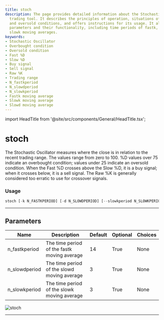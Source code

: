 ```yaml
---
title: stoch
description: The page provides detailed information about the Stochastic Oscillator
  trading tool. It describes the principles of operation, situations of overbought
  and oversold conditions, and offers instructions for its usage. It also specifies
  parameters and their functionality, including time periods of fastk, slowd, and
  slowk moving averages.
keywords:
- Stochastic Oscillator
- Overbought condition
- Oversold condition
- Fast %D
- Slow %D
- Buy signal
- Sell signal
- Raw %K
- Trading range
- N_fastkperiod
- N_slowdperiod
- N_slowkperiod
- Fastk moving average
- Slowk moving average
- Slowd moving average
---
```


import HeadTitle from '@site/src/components/General/HeadTitle.tsx';

<HeadTitle title="stoch - Ta - Forex - Reference | OpenBB Terminal Docs" />

# stoch

The Stochastic Oscillator measures where the close is in relation to the recent trading range. The values range from zero to 100. %D values over 75 indicate an overbought condition; values under 25 indicate an oversold condition. When the Fast %D crosses above the Slow %D, it is a buy signal; when it crosses below, it is a sell signal. The Raw %K is generally considered too erratic to use for crossover signals.

### Usage

```python
stoch [-k N_FASTKPERIOD] [-d N_SLOWDPERIOD] [--slowkperiod N_SLOWKPERIOD]
```

---

## Parameters

| Name | Description | Default | Optional | Choices |
| ---- | ----------- | ------- | -------- | ------- |
| n_fastkperiod | The time period of the fastk moving average | 14 | True | None |
| n_slowdperiod | The time period of the slowd moving average | 3 | True | None |
| n_slowkperiod | The time period of the slowk moving average | 3 | True | None |

![stoch](https://user-images.githubusercontent.com/46355364/154311913-d58e58bb-d116-44dd-ae4b-44e59c25f22a.png)

---

